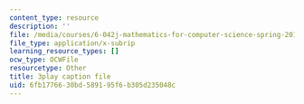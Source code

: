 ```yaml
---
content_type: resource
description: ''
file: /media/courses/6-042j-mathematics-for-computer-science-spring-2015/6fb1776630bd589195f6b305d235048c_KZ7jjLTQ9r4.vtt
file_type: application/x-subrip
learning_resource_types: []
ocw_type: OCWFile
resourcetype: Other
title: 3play caption file
uid: 6fb17766-30bd-5891-95f6-b305d235048c
---
```


